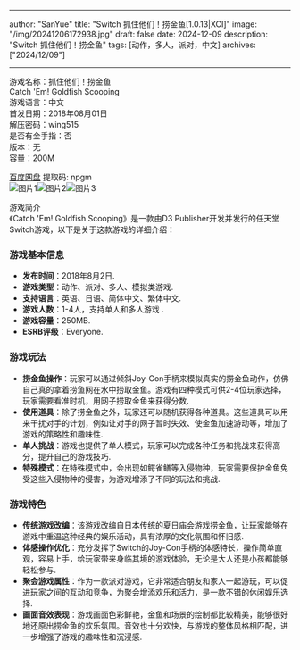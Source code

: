 
---
author: "SanYue"
title: "Switch 抓住他们！捞金鱼[1.0.13|XCI]"
image: "/img/20241206172938.jpg"
draft: false
date: 2024-12-09
description: "Switch 抓住他们！捞金鱼"
tags: [动作，多人，派对，中文]
archives: ["2024/12/09"]

---

游戏名称：抓住他们！捞金鱼   
Catch 'Em! Goldfish Scooping    
游戏语言：中文  
首发日期：2018年08月01日  
解压密码：wing515  
是否有金手指：否  
版本：无   
容量：200M

[百度网盘](https://pan.baidu.com/s/12gnhiPZeZwQA42Qm4BDiqw) 提取码: npgm  
![图片1](/img/20241206182647.png)![图片2](/img/20241206182634.png)![图片3](/img/20241206182618.png)  

游戏简介  
《Catch 'Em! Goldfish Scooping》是一款由D3 Publisher开发并发行的任天堂Switch游戏，以下是关于这款游戏的详细介绍：

### 游戏基本信息
- **发布时间**：2018年8月2日.
- **游戏类型**：动作、派对、多人、模拟类游戏.
- **支持语言**：英语、日语、简体中文、繁体中文.
- **游戏人数**：1-4人，支持单人和多人游戏 .
- **游戏容量**：250MB.
- **ESRB评级**：Everyone.

### 游戏玩法
- **捞金鱼操作**：玩家可以通过倾斜Joy-Con手柄来模拟真实的捞金鱼动作，仿佛自己真的拿着捞鱼网在水中捞取金鱼。游戏有四种模式可供2-4位玩家选择，玩家需要看准时机，用网子捞取金鱼来获得分数.
- **使用道具**：除了捞金鱼之外，玩家还可以随机获得各种道具。这些道具可以用来干扰对手的计划，例如让对手的网子暂时失效、使金鱼加速游动等，增加了游戏的策略性和趣味性.
- **单人挑战**：游戏也提供了单人模式，玩家可以完成各种任务和挑战来获得高分，提升自己的游戏技巧.
- **特殊模式**：在特殊模式中，会出现如鳄雀鳝等入侵物种，玩家需要保护金鱼免受这些入侵物种的侵害，为游戏增添了不同的玩法和挑战.

### 游戏特色
- **传统游戏改编**：该游戏改编自日本传统的夏日庙会游戏捞金鱼，让玩家能够在游戏中重温这种经典的娱乐活动，具有浓厚的文化氛围和怀旧感.
- **体感操作优化**：充分发挥了Switch的Joy-Con手柄的体感特长，操作简单直观，容易上手，给玩家带来身临其境的游戏体验，无论是大人还是小孩都能够轻松参与.
- **聚会游戏属性**：作为一款派对游戏，它非常适合朋友和家人一起游玩，可以促进玩家之间的互动和竞争，为聚会增添欢乐和活力，是一款不错的休闲娱乐选择.
- **画面音效表现**：游戏画面色彩鲜艳，金鱼和场景的绘制都比较精美，能够很好地还原出捞金鱼的欢乐氛围。音效也十分欢快，与游戏的整体风格相匹配，进一步增强了游戏的趣味性和沉浸感.
 
